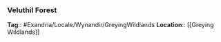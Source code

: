 ### Veluthil Forest 
**Tag**:: #Exandria/Locale/Wynandir/GreyingWildlands
**Location**:: [[Greying Wildlands]]
